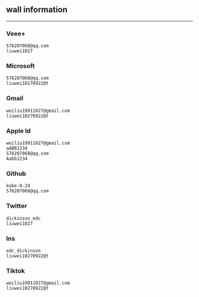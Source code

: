 ## wall information

----------------------


### Veee+
```
576207068@qq.com
liuwei1027
```

### Microsoft
```
576207068@qq.com
liuwei10270922@t
```

### Gmail
```
weiliu19911027@gmail.com
liuwei10270922@t
```

### Apple Id
```
weiliu19911027@gmail.com
aABB1234
576207068@qq.com
Aabb1234
```

### Github
```
kobe-8-24
576207068@qq.com
```

### Twitter
```
dickinson_edc
liuwei1027
```

### Ins
```
edc_dickinson
liuwei10270922@t
```

### Tiktok
```
weiliu19911027@gmail.com
liuwei10270922@t
```
